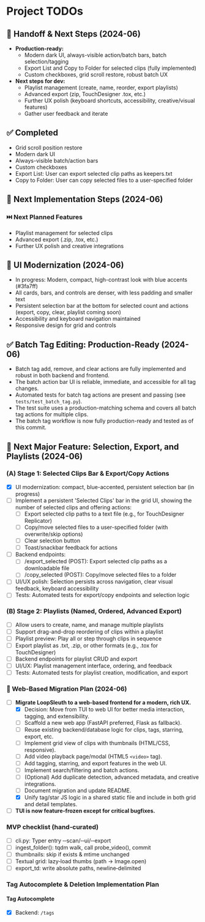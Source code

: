 # Project TODOs

## 🚦 Handoff & Next Steps (2024-06)
- **Production-ready:**
  - Modern dark UI, always-visible action/batch bars, batch selection/tagging
  - Export List and Copy to Folder for selected clips (fully implemented)
  - Custom checkboxes, grid scroll restore, robust batch UX
- **Next steps for dev:**
  - Playlist management (create, name, reorder, export playlists)
  - Advanced export (zip, TouchDesigner .tox, etc.)
  - Further UX polish (keyboard shortcuts, accessibility, creative/visual features)
  - Gather user feedback and iterate

## ✅ Completed
- Grid scroll position restore
- Modern dark UI
- Always-visible batch/action bars
- Custom checkboxes
- Export List: User can export selected clip paths as keepers.txt
- Copy to Folder: User can copy selected files to a user-specified folder

## 🚀 Next Implementation Steps (2024-06)

### ⏭️ Next Planned Features
- Playlist management for selected clips
- Advanced export (.zip, .tox, etc.)
- Further UX polish and creative integrations

## 🚀 UI Modernization (2024-06)
- In progress: Modern, compact, high-contrast look with blue accents (#3fa7ff)
- All cards, bars, and controls are denser, with less padding and smaller text
- Persistent selection bar at the bottom for selected count and actions (export, copy, clear, playlist coming soon)
- Accessibility and keyboard navigation maintained
- Responsive design for grid and controls

## ✅ Batch Tag Editing: Production-Ready (2024-06)
- Batch tag add, remove, and clear actions are fully implemented and robust in both backend and frontend.
- The batch action bar UI is reliable, immediate, and accessible for all tag changes.
- Automated tests for batch tag actions are present and passing (see `tests/test_batch_tag.py`).
- The test suite uses a production-matching schema and covers all batch tag actions for multiple clips.
- The batch tag workflow is now fully production-ready and tested as of this commit.

## 🚀 Next Major Feature: Selection, Export, and Playlists (2024-06)

### (A) Stage 1: Selected Clips Bar & Export/Copy Actions
- [x] UI modernization: compact, blue-accented, persistent selection bar (in progress)
- [ ] Implement a persistent 'Selected Clips' bar in the grid UI, showing the number of selected clips and offering actions:
    - [ ] Export selected clip paths to a text file (e.g., for TouchDesigner Replicator)
    - [ ] Copy/move selected files to a user-specified folder (with overwrite/skip options)
    - [ ] Clear selection button
    - [ ] Toast/snackbar feedback for actions
- [ ] Backend endpoints:
    - [ ] /export_selected (POST): Export selected clip paths as a downloadable file
    - [ ] /copy_selected (POST): Copy/move selected files to a folder
- [ ] UI/UX polish: Selection persists across navigation, clear visual feedback, keyboard accessibility
- [ ] Tests: Automated tests for export/copy endpoints and selection logic

### (B) Stage 2: Playlists (Named, Ordered, Advanced Export)
- [ ] Allow users to create, name, and manage multiple playlists
- [ ] Support drag-and-drop reordering of clips within a playlist
- [ ] Playlist preview: Play all or step through clips in sequence
- [ ] Export playlist as .txt, .zip, or other formats (e.g., .tox for TouchDesigner)
- [ ] Backend endpoints for playlist CRUD and export
- [ ] UI/UX: Playlist management interface, ordering, and feedback
- [ ] Tests: Automated tests for playlist creation, modification, and export

<!-- CURSOR:KEEP_START -->
### 🚀 Web-Based Migration Plan (2024-06)

- [ ] **Migrate LoopSleuth to a web-based frontend for a modern, rich UX.**
    - [x] Decision: Move from TUI to web UI for better media interaction, tagging, and extensibility.
    - [ ] Scaffold a new web app (FastAPI preferred, Flask as fallback).
    - [ ] Reuse existing backend/database logic for clips, tags, starring, export, etc.
    - [ ] Implement grid view of clips with thumbnails (HTML/CSS, responsive).
    - [ ] Add video playback page/modal (HTML5 `<video>` tag).
    - [ ] Add tagging, starring, and export features in the web UI.
    - [ ] Implement search/filtering and batch actions.
    - [ ] (Optional) Add duplicate detection, advanced metadata, and creative integrations.
    - [ ] Document migration and update README.
    - [x] Unify tag/star JS logic in a shared static file and include in both grid and detail templates.
- [ ] **TUI is now feature-frozen except for critical bugfixes.**

### MVP checklist (hand‑curated)

- [ ] cli.py: Typer entry ‑‑scan/‑‑ui/‑‑export
- [ ] ingest_folder(): tqdm walk, call probe_video(), commit
- [ ] thumbnails: skip if exists & mtime unchanged
- [ ] Textual grid: lazy‑load thumbs (path → Image.open)
- [ ] export_td: write absolute paths, newline‑delimited
<!-- CURSOR:KEEP_END -->

### Tag Autocomplete & Deletion Implementation Plan

#### Tag Autocomplete
- [x] Backend: `/tags`